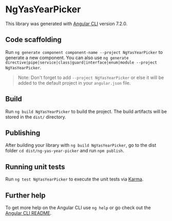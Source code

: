 # NgYasYearPicker

This library was generated with [Angular CLI](https://github.com/angular/angular-cli) version 7.2.0.

## Code scaffolding

Run `ng generate component component-name --project NgYasYearPicker` to generate a new component. You can also use `ng generate directive|pipe|service|class|guard|interface|enum|module --project NgYasYearPicker`.
> Note: Don't forget to add `--project NgYasYearPicker` or else it will be added to the default project in your `angular.json` file. 

## Build

Run `ng build NgYasYearPicker` to build the project. The build artifacts will be stored in the `dist/` directory.

## Publishing

After building your library with `ng build NgYasYearPicker`, go to the dist folder `cd dist/ng-yas-year-picker` and run `npm publish`.

## Running unit tests

Run `ng test NgYasYearPicker` to execute the unit tests via [Karma](https://karma-runner.github.io).

## Further help

To get more help on the Angular CLI use `ng help` or go check out the [Angular CLI README](https://github.com/angular/angular-cli/blob/master/README.md).
